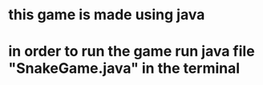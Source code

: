 # this game is made using java
# in order to run the game run java file "SnakeGame.java" in the terminal

